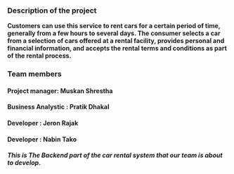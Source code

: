 ### Description of the project 
<p><strong> 
Customers can use this service to rent cars for a certain period of time, generally from a few hours to several days. The consumer selects a car from a selection of cars offered at a rental facility, provides personal and financial information, and accepts the rental terms and conditions as part of the rental process. </strong> </p>

### Team members
<h4>  Project manager: Muskan Shrestha </h4>
<h4>  Business Analystic : Pratik Dhakal </h4>
<h4>  Developer : Jeron Rajak </h4>
<h4>  Developer : Nabin Tako </h4>
<!-- //👨‍💻 👩‍💼-->
<h5>This is The Backend part of the car rental system that our team is about to develop.</h5>